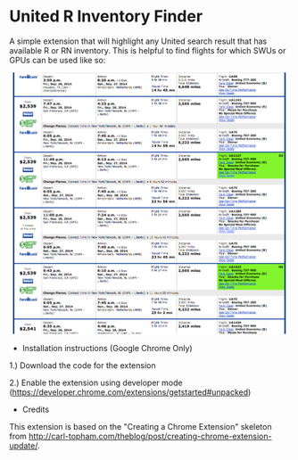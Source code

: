 United R Inventory Finder
================================

A simple extension that will highlight any United search result that has
available R or RN inventory. This is helpful to find flights for which SWUs
or GPUs can be used like so:

![United R Inventory Screenshot](https://raw.githubusercontent.com/populist/dot-bomb-fare-finder/master/screenshot.png "United R Inventory Screenshot")

* Installation instructions (Google Chrome Only)

1.) Download the code for the extension

2.) Enable the extension using developer mode (https://developer.chrome.com/extensions/getstarted#unpacked)

* Credits

This extension is based on the "Creating a Chrome Extension" skeleton from
http://carl-topham.com/theblog/post/creating-chrome-extension-update/.

